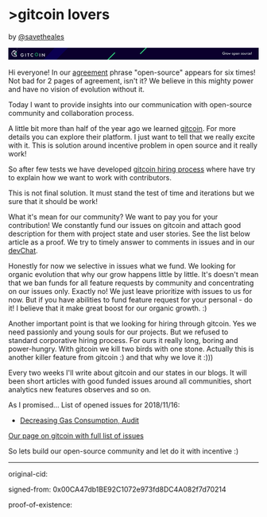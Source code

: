 # >gitcoin lovers

by [@savetheales](cyb://0x00CA47db1BE92C1072e973fd8DC4A082f7d70214.eth)

![pic](pic.png)

Hi everyone! In our [agreement](cyb://QmaXfCR86ZL6gRXK8knMoVCzQSFMzwsYcJnT7DE68g5QY2.ipfs) phrase "open-source" appears for six times! Not bad for 2 pages of agreement, isn't it? We believe in this mighty power and have no vision of evolution without it.

Today I want to provide insights into our communication with open-source community and collaboration process.

A little bit more than half of the year ago we learned [gitcoin](https://gitcoin.co/). For more details you can explore their platform. I just want to tell that we really excite with it. This is solution around incentive problem in open source and it really work!

So after few tests we have developed [gitcoin hiring process](https://github.com/cybercongress/congress/tree/master/community) where have try to explain how we want to work with contributors.

This is not final solution. It must stand the test of time and iterations but we sure that it should be work!

What it's mean for our community? We want to pay you for your contribution! We constantly fund our issues on gitcoin and attach good description for them with project state and user stories. See the list below article as a proof. We try to timely answer to comments in issues and in our [devChat](https://t.me/fuckgoogle).

Honestly for now we selective in issues what we fund. We looking for organic evolution that why our grow happens little by little. It's doesn't mean that we ban funds for all feature requests by community and concentrating on our issues only. Exactly no! We just leave prioritize with issues to us for now. But if you have abilities to fund feature request for your personal - do it! I believe that it make great boost for our organic growth. :)

Another important point is that we looking for hiring through gitcoin. Yes we need passionly and young souls for our projects. But we refused to standard corporative hiring process. For ours it really long, boring and power-hungry. With gitcoin we kill two birds with one stone. Actually this is another killer feature from gitcoin :) and that why we love it :)))

Every two weeks I'll write about gitcoin and our states in our blogs. It will been short articles with good funded issues around all communities, short analytics new features observes and so on.

As I promised...
List of opened issues for 2018/11/16:
- [Decreasing Gas Consumption, Audit](https://gitcoin.co/issue/cybercongress/chaingear/993/757)

[Our page on gitcoin with full list of issues](https://gitcoin.co/profile/cybercongress)

So lets build our open-source community and let do it with incentive :)

---
original-cid:

signed-from: 0x00CA47db1BE92C1072e973fd8DC4A082f7d70214

proof-of-existence:
